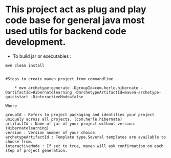 # This project act as plug and play code base for general java most used utils for backend code development.


* To build jar or executables : 
```
mvn clean install
```

```

#Steps to create maven project from commandline.

    * mvn archetype:generate -DgroupId=com.herle.hibernate -DartifactId=Hibernatelearning -DarchetypeArtifactId=maven-archetype-quickstart -DinteractiveMode=false
    
Where

groupId : Refers to project packaging and identifies your project uniquely across all projects. (com.herle.hibernate)
artifactId : Name of jar of your project without version. (Hibernatelearning)
version : Version number of your choice.
archetypeArtifactId : Template type.Several templates are available to choose from.
interactiveMode : If set to true, maven will ask confirmation on each step of project generation.
